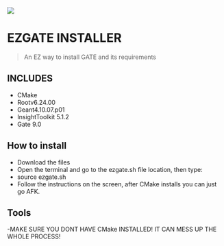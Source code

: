 <img src="/images/icon.png" align="center" />

# EZGATE INSTALLER
> An EZ way to install GATE and its requirements



## INCLUDES

- CMake
- Rootv6.24.00
- Geant4.10.07.p01
- InsightToolkit 5.1.2
- Gate 9.0



## How to install

- Download the files
- Open the terminal and go to the ezgate.sh file location, then type:
- source ezgate.sh
- Follow the instructions on the screen, after CMake installs you can just go AFK.

## Tools

-MAKE SURE YOU DONT HAVE CMake INSTALLED! IT CAN MESS UP THE WHOLE PROCESS!
